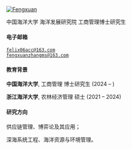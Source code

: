 [![Fengxuan](https://img.shields.io/badge/Fengxuan-github-blue?logo=github)](https://github.com/Fengxuan)

中国海洋大学 海洋发展研究院 工商管理博士研究生

#### 电子邮箱  
<code>felix06acc@163.com</code>  
<code>fengxuanzhangms@163.com</code>

#### 教育背景  
**中国海洋大学**, 工商管理 博士研究生 (2024 – )  

**浙江海洋大学**, 农林经济管理 硕士 (2021 – 2024)  

#### 研究方向
供应链管理、博弈论及其应用；

深海系统工程、海洋资源与环境管理。